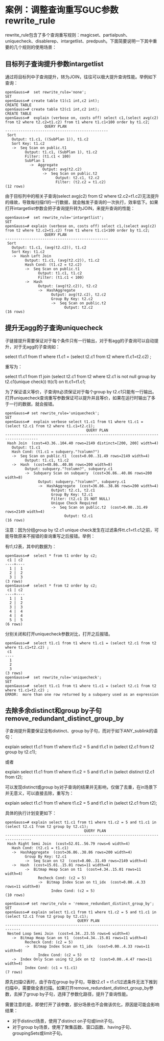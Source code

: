 # 案例：调整查询重写GUC参数rewrite\_rule

rewrite\_rule包含了多个查询重写规则：magicset、partialpush、uniquecheck、disablerep、intargetlist、predpush。下面简要说明一下其中重要的几个规则的使用场景：

## 目标列子查询提升参数intargetlist<a name="section66521181379"></a>

通过将目标列中子查询提升，转为JOIN，往往可以极大提升查询性能。举例如下查询：

```
openGauss=#  set rewrite_rule='none';
SET
openGauss=# create table t1(c1 int,c2 int);
CREATE TABLE
openGauss=# create table t2(c1 int,c2 int);
CREATE TABLE
openGauss=#  explain (verbose on, costs off) select c1,(select avg(c2) from t2 where t2.c2=t1.c2) from t1 where t1.c1<100 order by t1.c2;
                  QUERY PLAN
-----------------------------------------------
 Sort
   Output: t1.c1, ((SubPlan 1)), t1.c2
   Sort Key: t1.c2
   ->  Seq Scan on public.t1
         Output: t1.c1, (SubPlan 1), t1.c2
         Filter: (t1.c1 < 100)
         SubPlan 1
           ->  Aggregate
                 Output: avg(t2.c2)
                 ->  Seq Scan on public.t2
                       Output: t2.c1, t2.c2
                       Filter: (t2.c2 = t1.c2)
(12 rows)
```

由于目标列中的相关子查询\(select avg\(c2\) from t2 where t2.c2=t1.c2\)无法提升的缘故，导致每扫描t1的一行数据，就会触发子查询的一次执行，效率低下。如果打开intargetlist参数会把子查询提升转为JOIN，来提升查询的性能：

```
openGauss=#  set rewrite_rule='intargetlist';
SET
openGauss=# explain (verbose on, costs off) select c1,(select avg(c2) from t2 where t2.c2=t1.c2) from t1 where t1.c1<100 order by t1.c2;
                  QUERY PLAN
-----------------------------------------------
 Sort
   Output: t1.c1, (avg(t2.c2)), t1.c2
   Sort Key: t1.c2
   ->  Hash Left Join
         Output: t1.c1, (avg(t2.c2)), t1.c2
         Hash Cond: (t1.c2 = t2.c2)
         ->  Seq Scan on public.t1
               Output: t1.c1, t1.c2
               Filter: (t1.c1 < 100)
         ->  Hash
               Output: (avg(t2.c2)), t2.c2
               ->  HashAggregate
                     Output: avg(t2.c2), t2.c2
                     Group By Key: t2.c2
                     ->  Seq Scan on public.t2
                           Output: t2.c2
(16 rows)
```

## 提升无agg的子查询uniquecheck<a name="section20180151614815"></a>

子链接提升需要保证对于每个条件只有一行输出，对于有agg的子查询可以自动提升，对于无agg的子查询如：

select t1.c1 from t1 where t1.c1 = \(select t2.c1 from t2 where t1.c1=t2.c2\) ;

重写为：

select t1.c1 from t1 join \(select t2.c1 from t2 where t2.c1 is not null group by t2.c1\(unique check\)\) tt\(c1\) on tt.c1=t1.c1;

为了保证语义等价，子查询tt必须保证对于每个group by t2.c1只能有一行输出。打开uniquecheck查询重写参数保证可以提升并且等价，如果在运行时输出了多于一行的数据，就会报错。

```
openGauss=# set rewrite_rule='uniquecheck';
SET
openGauss=#  explain verbose select t1.c1 from t1 where t1.c1 = (select t2.c1 from t2 where t1.c1=t2.c1);
                                     QUERY PLAN
-------------------------------------------------------------------------------------
 Hash Join  (cost=43.36..104.40 rows=2149 distinct=[200, 200] width=4)
   Output: t1.c1
   Hash Cond: (t1.c1 = subquery."?column?")
   ->  Seq Scan on public.t1  (cost=0.00..31.49 rows=2149 width=4)
         Output: t1.c1, t1.c2
   ->  Hash  (cost=40.86..40.86 rows=200 width=8)
         Output: subquery."?column?", subquery.c1
         ->  Subquery Scan on subquery  (cost=36.86..40.86 rows=200 width=8)
               Output: subquery."?column?", subquery.c1
               ->  HashAggregate  (cost=36.86..38.86 rows=200 width=4)
                     Output: t2.c1, t2.c1
                     Group By Key: t2.c1
                     Filter: (t2.c1 IS NOT NULL)
                     Unique Check Required
                     ->  Seq Scan on public.t2  (cost=0.00..31.49 rows=2149 width=4)
                           Output: t2.c1
(16 rows)
```

注意：因为分组group by t2.c1 unique check发生在过滤条件tt.c1=t1.c1之前，可能导致原来不报错的查询重写之后报错。举例：

有t1,t2表，其中的数据为：

```
openGauss=#  select * from t1 order by c2;
 c1 | c2
----+----
  1 |  1
  2 |  2
  3 |  3
(3 rows)
openGauss=#  select * from t2 order by c2;
 c1 | c2
----+----
  1 |  1
  2 |  2
  3 |  3
  4 |  4
  4 |  4
  5 |  5
(6 rows)
```

分别关闭和打开uniquecheck参数对比，打开之后报错。

```
openGauss=#  select t1.c1 from t1 where t1.c1 = (select t2.c1 from t2 where t1.c1=t2.c2) ;
 c1
----
  1
  2
  3
(3 rows)
openGauss=#  set rewrite_rule='uniquecheck';
SET
openGauss=#  select t1.c1 from t1 where t1.c1 = (select t2.c1 from t2 where t1.c1=t2.c2) ;
ERROR:  more than one row returned by a subquery used as an expression
```

## 去除多余distinct和group by子句remove_redundant_distinct_group_by<a name="section20180151614545"></a>

子查询提升需要保证没有distinct、group by子句，而对于如下ANY_sublink的语句：

explain select t1.c1 from t1 where t1.c2 = 5 and t1.c1 in (select t2.c1 from t2 group by t2.c1);

或者

explain select t1.c1 from t1 where t1.c2 = 5 and t1.c1 in (select distinct t2.c1 from t2);

可以发现distinct或group by对子查询的结果并无影响，仅做了去重，在in场景下并无意义，可以直接去除，重写为：

explain select t1.c1 from t1 where t1.c2 = 5 and t1.c1 in (select t2.c1 from t2);

具体的执行计划变更如下：

```
openGauss=# explain select t1.c1 from t1 where t1.c2 = 5 and t1.c1 in (select t2.c1 from t2 group by t2.c1);
                                    QUERY PLAN
----------------------------------------------------------------------------------
 Hash Right Semi Join  (cost=52.01..56.79 rows=6 width=4)
   Hash Cond: (t2.c1 = t1.c1)
   ->  HashAggregate  (cost=36.86..38.86 rows=200 width=4)
         Group By Key: t2.c1
         ->  Seq Scan on t2  (cost=0.00..31.49 rows=2149 width=4)
   ->  Hash  (cost=15.01..15.01 rows=11 width=4)
         ->  Bitmap Heap Scan on t1  (cost=4.34..15.01 rows=11 width=4)
               Recheck Cond: (c2 = 5)
               ->  Bitmap Index Scan on t1_idx  (cost=0.00..4.33 rows=11 width=0)
                     Index Cond: (c2 = 5)
(10 rows)

openGauss=# set rewrite_rule = 'remove_redundant_distinct_group_by';
SET
openGauss=# explain select t1.c1 from t1 where t1.c2 = 5 and t1.c1 in (select t2.c1 from t2 group by t2.c1);
                                 QUERY PLAN
-----------------------------------------------------------------------------
 Nested Loop Semi Join  (cost=4.34..23.55 rows=6 width=4)
   ->  Bitmap Heap Scan on t1  (cost=4.34..15.01 rows=11 width=4)
         Recheck Cond: (c2 = 5)
         ->  Bitmap Index Scan on t1_idx  (cost=0.00..4.33 rows=11 width=0)
               Index Cond: (c2 = 5)
   ->  Index Only Scan using t2_idx on t2  (cost=0.00..4.47 rows=11 width=4)
         Index Cond: (c1 = t1.c1)
(7 rows)
```

原先扫描t2表时，由于存在group by子句，导致t2.c1 = t1.c1过滤条件无法下推到扫描中，需要做全表扫描。如果打开remove_redundant_distinct_group_by参数，去掉了group by子句，选择了参数化路径，提升了查询性能。

需要注意的是，即使打开了该参数，部分场景也不会做该优化，原因是可能会影响结果：
* 对于distinct场景，使用了distinct on子句或limit子句。
* 对于group by场景，使用了聚集函数、窗口函数、having子句、groupingSets或limit子句。
